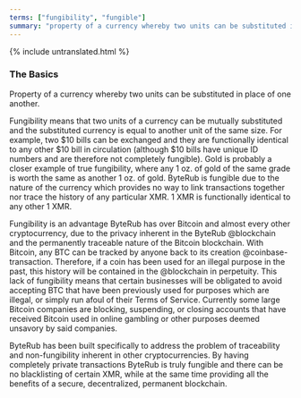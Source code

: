 ```yaml
---
terms: ["fungibility", "fungible"]
summary: "property of a currency whereby two units can be substituted in place of one another"
---
```


{% include untranslated.html %}
### The Basics

Property of a currency whereby two units can be substituted in place of one another.

Fungibility means that two units of a currency can be mutually substituted and the substituted currency is equal to another unit of the same size.  For example, two $10 bills can be exchanged and they are functionally identical to any other $10 bill in circulation (although $10 bills have unique ID numbers and are therefore not completely fungible).  Gold is probably a closer example of true fungibility, where any 1 oz. of gold of the same grade is worth the same as another 1 oz. of gold.  ByteRub is fungible due to the nature of the currency which provides no way to link transactions together nor trace the history of any particular XMR.  1 XMR is functionally identical to any other 1 XMR.

Fungibility is an advantage ByteRub has over Bitcoin and almost every other cryptocurrency, due to the privacy inherent in the ByteRub @blockchain and the permanently traceable nature of the Bitcoin blockchain.  With Bitcoin, any BTC can be tracked by anyone back to its creation @coinbase-transaction.  Therefore, if a coin has been used for an illegal purpose in the past, this history will be contained in the @blockchain in perpetuity.  This lack of fungibility means that certain businesses will be obligated to avoid accepting BTC that have been previously used for purposes which are illegal, or simply run afoul of their Terms of Service.  Currently some large Bitcoin companies are blocking, suspending, or closing accounts that have received Bitcoin used in online gambling or other purposes deemed unsavory by said companies.  

ByteRub has been built specifically to address the problem of traceability and non-fungibility inherent in other cryptocurrencies.  By having completely private transactions ByteRub is truly fungible and there can be no blacklisting of certain XMR, while at the same time providing all the benefits of a secure, decentralized, permanent blockchain.

